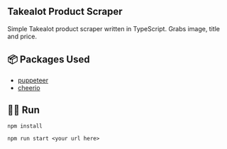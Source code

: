 ## Takealot Product Scraper

Simple Takealot product scraper written in TypeScript. Grabs image, title and price.

## 📦 Packages Used

- [puppeteer](https://www.npmjs.com/package/puppeteer)
- [cheerio](https://www.npmjs.com/package/cheerio)

## 🏃‍♂️ Run

`npm install`

`npm run start <your url here>`
